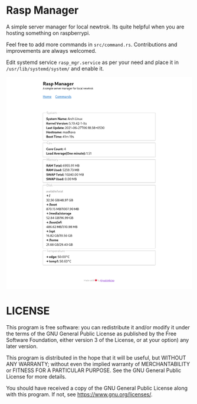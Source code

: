 # Rasp Manager
A simple server manager for local newtrok. Its quite helpful when you are hosting something on raspberrypi.

Feel free to add more commands in `src/command.rs`. Contributions and improvements are always welcomed.

Edit systemd service `rasp_mgr.service` as per your need and place it in `/usr/lib/systemd/system/` and enable it.

![Alt text](screenshot.png "Screenshot")

# LICENSE
This program is free software: you can redistribute it and/or modify
it under the terms of the GNU General Public License as published by
the Free Software Foundation, either version 3 of the License, or
at your option) any later version.

This program is distributed in the hope that it will be useful,
but WITHOUT ANY WARRANTY; without even the implied warranty of
MERCHANTABILITY or FITNESS FOR A PARTICULAR PURPOSE.  See the
GNU General Public License for more details.

You should have received a copy of the GNU General Public License
along with this program.  If not, see <https://www.gnu.org/licenses/>.
